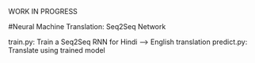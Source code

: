 WORK IN PROGRESS

#Neural Machine Translation: Seq2Seq Network

train.py: Train a Seq2Seq RNN for Hindi --> English translation
predict.py: Translate using trained model
